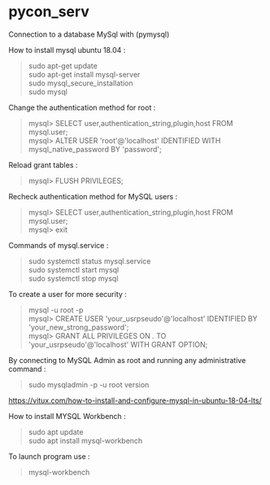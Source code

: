 # pycon_serv
Connection to a database MySql with (pymysql) 

How to install mysql ubuntu 18.04 :

> sudo apt-get update \
> sudo apt-get install mysql-server \
> sudo mysql_secure_installation \
> sudo mysql

Change the authentication method for root :

> mysql> SELECT user,authentication_string,plugin,host FROM mysql.user; \
> mysql> ALTER USER 'root'@'localhost' IDENTIFIED WITH mysql_native_password BY 'password';

Reload grant tables :

> mysql> FLUSH PRIVILEGES; 

Recheck authentication method for MySQL users :

> mysql> SELECT user,authentication_string,plugin,host FROM mysql.user; \
> mysql> exit

Commands of mysql.service :

> sudo systemctl status mysql.service \
> sudo systemctl start mysql \
> sudo systemctl stop mysql

To create a user for more security :

> mysql -u root -p \
> mysql> CREATE USER 'your_usrpseudo'@'localhost' IDENTIFIED BY 'your_new_strong_password'; \
> mysql> GRANT ALL PRIVILEGES ON *.* TO 'your_usrpseudo'@'localhost' WITH GRANT OPTION;

By connecting to MySQL Admin as root and running any administrative command :
> sudo mysqladmin -p -u root version

https://vitux.com/how-to-install-and-configure-mysql-in-ubuntu-18-04-lts/

How to install MYSQL Workbench :

> sudo apt update \
> sudo apt install mysql-workbench

To launch program use :

> mysql-workbench
